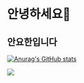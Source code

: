 # 안녕하세요👋
## 안요한입니다



[![Anurag's GitHub stats](https://github-readme-stats.vercel.app/api?username=uncroos)](https://github.com/anuraghazra/github-readme-stats)

<a href="https://github.com/devxb/gitanimals">
  <img src="https://render.gitanimals.org/farms/uncroos"/>
</a>
